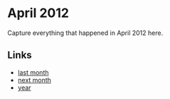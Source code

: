 # April 2012

Capture everything that happened in April 2012 here.

## Links
- [last month](calendar/months/2012-03.md)
- [next month](calendar/months/2012-05.md)
- [year](calendar/years/2012.md)